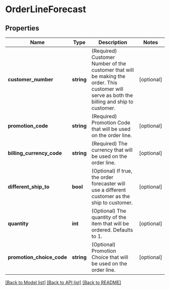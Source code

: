 # OrderLineForecast

## Properties
Name | Type | Description | Notes
------------ | ------------- | ------------- | -------------
**customer_number** | **string** | (Required) Customer Number of the customer that will be making the order. This customer  will serve as both the billing and ship to customer. | [optional] 
**promotion_code** | **string** | (Required) Promotion Code that will be used on the order line. | [optional] 
**billing_currency_code** | **string** | (Required) The currency that will be used on the order line. | [optional] 
**different_ship_to** | **bool** | (Optional) If true, the order forecaster will use a different customer as the ship to customer. | [optional] 
**quantity** | **int** | (Optional) The quantity of the item that will be ordered. Defaults to 1. | [optional] 
**promotion_choice_code** | **string** | (Optional) Promotion Choice that will be used on the order line. | [optional] 

[[Back to Model list]](../README.md#documentation-for-models) [[Back to API list]](../README.md#documentation-for-api-endpoints) [[Back to README]](../README.md)


